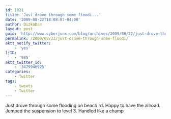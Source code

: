 ```yaml
---
id: 1021
title: 'Just drove through some floodi...'
date: '2009-08-22T18:08:07-04:00'
author: DizkoDan
layout: post
guid: 'http://www.cyberjunx.com/blog/archives/2009/08/22/just-drove-through-some-floodi/'
permalink: /2009/08/22/just-drove-through-some-floodi/
aktt_notify_twitter:
    - 'yes'
ljID:
    - '985'
aktt_twitter_id:
    - '3479946925'
categories:
    - Twitter
tags:
    - tweets
    - Twitter
---
```


Just drove through some flooding on beach rd. Happy to have the allroad. Jumped the suspension to level 3. Handled like a champ